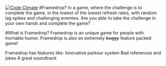 ﻿[![Code Climate](https://codeclimate.com/github/mads256c/FrameDrop/badges/gpa.svg)](https://codeclimate.com/github/mads256c/FrameDrop)
#Framedrop?
In a game, where the challenge is to complete the game, in the lowest of the lowest refresh rates, with random lag spikes and challenging enemies.
Are you able to take the challenge in your own hands and complete the game?

#What is Framedrop?
Framedrop is an unique game for people with horriable humor. Framedrop is also an extremely <strike>buggy</strike> feature packed game!

Framedrop has features like:
  Innovative parkour system
  Bad references and jokes
  A great soundtrack
